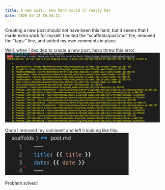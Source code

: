 ```yaml
---
title: A new post.. How hard could it really be?
date: 2020-03-12 16:58:11
---
```

Creating a new post should not have been this hard, but it seems that I made extra work for myself. I edited the "scaffolds/post.md" file, removed the "tags:" line, and added my own comments in place. 

Well, when I decided to create a new post, hexo threw this error:
![](how-hard/terminal-screenshot.png "Terminal Screenshot")

Once I removed my comment and left it looking like this:
![](how-hard/vscode-screenshot.png "VS code")

Problem solved! 